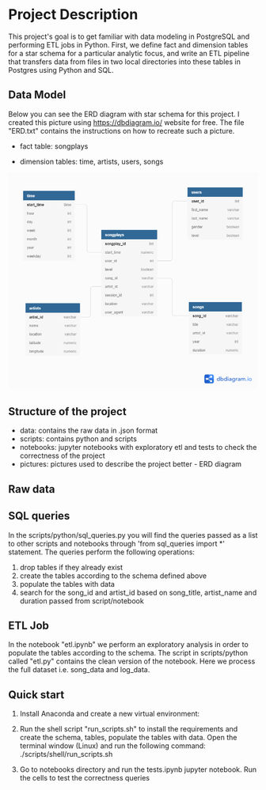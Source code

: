 # Project Description

This project's goal is to get familiar with data modeling in PostgreSQL and performing ETL jobs in Python. First, we define fact and dimension tables for a star schema for a particular analytic focus, and write an ETL pipeline that transfers data from files in two local directories into these tables in Postgres using Python and SQL. 

## Data Model 

Below you can see the ERD diagram with star schema for this project. I created this picture using https://dbdiagram.io/ website for free. The file "ERD.txt" contains the instructions on how to recreate such a picture. 

- fact table: songplays

- dimension tables: time, artists, users, songs

![plot](./pictures/ERD.png)

## Structure of the project

- data: contains the raw data in .json format
- scripts: contains python and scripts 
- notebooks: jupyter notebooks with exploratory etl and tests to check the correctness of the project
- pictures: pictures used to describe the project better - ERD diagram

## Raw data


## SQL queries

In the scripts/python/sql_queries.py you will find the queries passed as a list to other scripts and notebooks through 'from sql_queries import \*' statement. The queries perform the following operations:

1) drop tables if they already exist
2) create the tables according to the schema defined above
3) populate the tables with data
4) search for the song_id and artist_id based on song_title, artist_name and duration passed from script/notebook 

## ETL Job

In the notebook "etl.ipynb" we perform an exploratory analysis in order to populate the tables according to the schema.
The script in scripts/python called "etl.py" contains the clean version of the notebook. Here we process the full dataset i.e. song_data and log_data.


## Quick start

1) Install Anaconda and create a new virtual environment:

2)  Run the shell script "run_scripts.sh" to install the requirements and create the schema, tables, populate the tables with data. Open the terminal window (Linux) and run the following command:
./scripts/shell/run_scripts.sh

3) Go to notebooks directory and run the tests.ipynb jupyter notebook. Run the cells to test the correctness queries